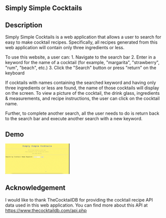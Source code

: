 ## Simply Simple Cocktails

## Description
Simply Simple Cocktails is a web application that allows a user to search for easy to make cocktail recipes. Specifically, all recipes generated from this web application will contain only three ingredients or less. 

To use this website, a user can:
    1. Navigate to the search bar
    2. Enter in a keyword for the name of a cocktail (for example, "margarita", "strawberry", "rum", "beach", etc.)
    3. Click the "Search" button or press "return" on the keyboard

If cocktails with names containing the searched keyword and having only three ingredients or less are found, the name of those cocktails will display on the screen. To view a picture of the cocktail, the drink glass, ingredients & measurements, and recipe instructions, the user can click on the cocktail name. 

Further, to complete another search, all the user needs to do is return back to the search bar and execute another search with a new keyword. 

## Demo
![](https://github.com/ryanrizeq/phase-1-final-project/blob/main/Website%20Navigation.gif)

## Acknowledgement
I would like to thank TheCocktailDB for providing the cocktail recipe API data used in this web application. You can find more about this API at https://www.thecocktaildb.com/api.php




